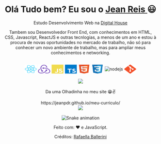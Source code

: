 
<div>
  <h1 align = "center"> Olá Tudo bem? Eu sou o <a href="https://www.linkedin.com/in/jean-pereira-dos-reis-30934b183/"> Jean Reis </a> 😃️ </h1>
  <p align = "center"> Estudo Desenvolvimento Web na <a href="https://www.digitalhouse.com/br"> Digital House </a>  </p>


<p align = "center"> Tambem sou Desenvolvedor Front End, com conhecimentos em HTML, CSS, Javascript, ReactJS e outras tecnlogias, a menos de um ano e estou à procura de novas oportunidades no mercado de trabalho, não só para conhecer um novo ambiente de trabalho, mas para ampliar meus conhecimentos e networking.</p>


  
</div>
<div align = "center" valign = "top"> <br>
  <img align = "center" alt = "React" height = "30" width = "40" src = "https://raw.githubusercontent.com/devicons/devicon/master/icons/react/react-original.svg ">
  <img align = "center" alt = "Redux" height = "30" width = "40" src = "https://raw.githubusercontent.com/devicons/devicon/master/icons/redux/redux-original.svg ">
  <img align = "center" alt = "Js" height = "30" width = "40" src = "https://raw.githubusercontent.com/devicons/devicon/master/icons/javascript/javascript-plain.svg ">
  <img align = "center" alt = "Js" height = "30" width = "40" src = "https://raw.githubusercontent.com/devicons/devicon/master/icons/typescript/typescript-plain.svg ">
  <img align = "center" alt = "HTML" height = "30" width = "40" src = "https://raw.githubusercontent.com/devicons/devicon/master/icons/html5/html5-original.svg ">
  <img align = "center" alt = "CSS" height = "30" width = "40" src = "https://raw.githubusercontent.com/devicons/devicon/master/icons/css3/css3-original.svg ">
  <img align = "center" alt = "nodejs" height = "30" width = "40" src = "https://cdn.worldvectorlogo.com/logos/nodejs-icon.svg">
  <img align = "center" alt = "git" height = "30" width = "40" src = "https://raw.githubusercontent.com/devicons/devicon/master/icons/git/git-original.svg ">
  
</div> <br>

<div align = "center">
  <a href="https://www.linkedin.com/in/jean-pereira-dos-reis-30934b183/" target="_blank"> <img src = "https://img.shields.io/badge/-LinkedIn-%230077B5?style = for-the-badge & logo = linkedin & logoColor = white "target =" _ blank "> </a> 
</div>


<div  align = "center">
    <p> Da uma Olhadinha no meu site 😁✌️</p>
    https://jeanpdr.github.io/meu-curriculo/ 
  </div>

<div align = "center">
  <a href="https://github.com/JeanPDR">
    <img height = "150em" src = "https://github-readme-stats.vercel.app/api?username=jeanpdr&count_private=true&include_all_commits=true&show_icons=true&theme=dracula&hide_border=false&show_owner" /
    <img height = "150em" src = "https://github-readme-stats.vercel.app/api/top-langs/?username=duribeiro&theme=dracula&hide_border=false&&layout=compact" />
  </a>

![Snake animation](https://github.com/JeanPDR/JeanPDR/blob/output/github-contribution-grid-snake.svg)

  
  

<div align = "center">
  <p> Feito com: ❤️ e JavaScript. </p>
  <p> Créditos:  <a href="https://github.com/rafaballerini"> Rafaella Ballerini </a> </p>
</div>
  


